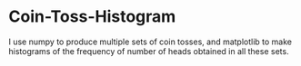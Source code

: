 # Coin-Toss-Histogram
I use numpy to produce multiple sets of coin tosses, and matplotlib to make histograms of the frequency of number of heads obtained in all these sets.
